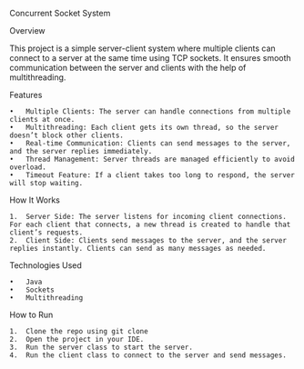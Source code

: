 Concurrent Socket System

Overview

This project is a simple server-client system where multiple clients can connect to a server at the same time using TCP sockets. 
It ensures smooth communication between the server and clients with the help of multithreading.

Features

	•	Multiple Clients: The server can handle connections from multiple clients at once.
	•	Multithreading: Each client gets its own thread, so the server doesn’t block other clients.
	•	Real-time Communication: Clients can send messages to the server, and the server replies immediately.
	•	Thread Management: Server threads are managed efficiently to avoid overload.
	•	Timeout Feature: If a client takes too long to respond, the server will stop waiting.

How It Works

	1.	Server Side: The server listens for incoming client connections. For each client that connects, a new thread is created to handle that client’s requests.
	2.	Client Side: Clients send messages to the server, and the server replies instantly. Clients can send as many messages as needed.

Technologies Used

	•	Java
	•	Sockets
	•	Multithreading

How to Run

	1.	Clone the repo using git clone 
	2.	Open the project in your IDE.
	3.	Run the server class to start the server.
	4.	Run the client class to connect to the server and send messages.
